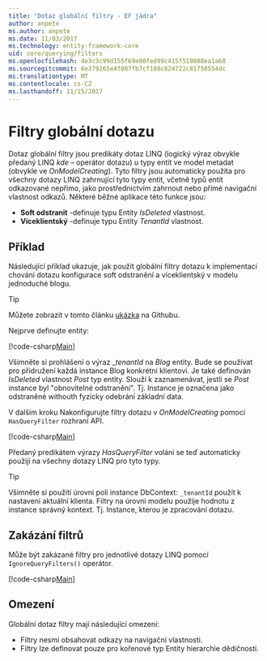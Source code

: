 ```yaml
---
title: "Dotaz globální filtry - EF jádra"
author: anpete
ms.author: anpete
ms.date: 11/03/2017
ms.technology: entity-framework-core
uid: core/querying/filters
ms.openlocfilehash: 4e3c3c99d155f69e00fed99c415f519808ea1a68
ms.sourcegitcommit: 6e379265e4f087fb7cf180c824722c81750554dc
ms.translationtype: MT
ms.contentlocale: cs-CZ
ms.lasthandoff: 11/15/2017
---
```

# <a name="global-query-filters"></a>Filtry globální dotazu

Dotaz globální filtry jsou predikáty dotaz LINQ (logický výraz obvykle předaný LINQ *kde* – operátor dotazu) u typy entit ve model metadat (obvykle ve *OnModelCreating*). Tyto filtry jsou automaticky použita pro všechny dotazy LINQ zahrnující tyto typy entit, včetně typů entit odkazované nepřímo, jako prostřednictvím zahrnout nebo přímé navigační vlastnost odkazů. Některé běžné aplikace této funkce jsou:

* **Soft odstranit** -definuje typu Entity *IsDeleted* vlastnost.
* **Víceklientský** -definuje typu Entity *TenantId* vlastnost.

## <a name="example"></a>Příklad

Následující příklad ukazuje, jak použít globální filtry dotazu k implementaci chování dotazu konfigurace soft odstranění a víceklientský v modelu jednoduché blogu.

> [!TIP]
> Můžete zobrazit v tomto článku [ukázka](https://github.com/aspnet/EntityFrameworkCore/tree/dev/samples/QueryFilters) na Githubu.

Nejprve definujte entity:

[!code-csharp[Main](../../../efcore-dev/samples/QueryFilters/Program.cs#Entities)]

Všimněte si prohlášení o výraz __tenantId_ na _Blog_ entity. Bude se používat pro přidružení každá instance Blog konkrétní klientovi. Je také definován _IsDeleted_ vlastnost _Post_ typ entity. Slouží k zaznamenávat, jestli se _Post_ instance byl "obnovitelné odstranění". Tj. Instance je označena jako odstraněné withouth fyzicky odebrání základní data.

V dalším kroku Nakonfigurujte filtry dotazu v _OnModelCreating_ pomocí ```HasQueryFilter``` rozhraní API.

[!code-csharp[Main](../../../efcore-dev/samples/QueryFilters/Program.cs#Configuration)]

Předaný predikátem výrazy _HasQueryFilter_ volání se teď automaticky použijí na všechny dotazy LINQ pro tyto typy.

> [!TIP]
> Všimněte si použití úrovni poli instance DbContext: ```_tenantId``` použít k nastavení aktuální klienta. Filtry na úrovni modelu použije hodnotu z instance správný kontext. Tj. Instance, kterou je zpracování dotazu.

## <a name="disabling-filters"></a>Zakázání filtrů

Může být zakázané filtry pro jednotlivé dotazy LINQ pomocí ```IgnoreQueryFilters()``` operátor.

[!code-csharp[Main](../../../efcore-dev/samples/QueryFilters/Program.cs#IgnoreFilters)]

## <a name="limitations"></a>Omezení

Globální dotaz filtry mají následující omezení:

* Filtry nesmí obsahovat odkazy na navigační vlastnosti.
* Filtry lze definovat pouze pro kořenové typ Entity hierarchie dědičnosti.
